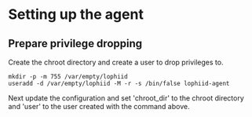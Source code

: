 

# Setting up the agent


## Prepare privilege dropping

Create the chroot directory and create a user to drop privileges to.

```shell
mkdir -p -m 755 /var/empty/lophiid
useradd -d /var/empty/lophiid -M -r -s /bin/false lophiid-agent
```

Next update the configuration and set 'chroot_dir' to the chroot directory
and 'user' to the user created with the command above.
